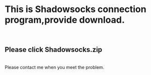 <h1>This is Shadowsocks connection program,provide download.</h1></br>
<h2><b>Please click Shadowsocks.zip</b></h2></br>
Please contact me when you meet the problem.
